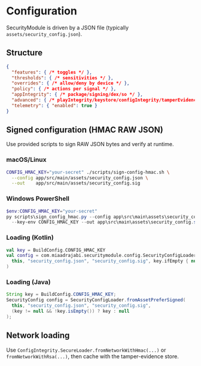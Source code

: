 # Configuration

SecurityModule is driven by a JSON file (typically `assets/security_config.json`).

## Structure
```json
{
  "features": { /* toggles */ },
  "thresholds": { /* sensitivities */ },
  "overrides": { /* allow/deny by device */ },
  "policy": { /* actions per signal */ },
  "appIntegrity": { /* package/signing/dex/so */ },
  "advanced": { /* playIntegrity/keystore/configIntegrity/tamperEvidence */ },
  "telemetry": { "enabled": true }
}
```

## Signed configuration (HMAC RAW JSON)
Use provided scripts to sign RAW JSON bytes and verify at runtime.

### macOS/Linux
```bash
CONFIG_HMAC_KEY="your-secret" ./scripts/sign-config-hmac.sh \
  --config app/src/main/assets/security_config.json \
  --out    app/src/main/assets/security_config.sig
```

### Windows PowerShell
```powershell
$env:CONFIG_HMAC_KEY="your-secret"
py scripts\sign_config_hmac.py --config app\src\main\assets\security_config.json `
  --key-env CONFIG_HMAC_KEY --out app\src\main\assets\security_config.sig
```

### Loading (Kotlin)
```kotlin
val key = BuildConfig.CONFIG_HMAC_KEY
val config = com.miaadrajabi.securitymodule.config.SecurityConfigLoader.fromAssetPreferSigned(
  this, "security_config.json", "security_config.sig", key.ifEmpty { null }
)
```

### Loading (Java)
```java
String key = BuildConfig.CONFIG_HMAC_KEY;
SecurityConfig config = SecurityConfigLoader.fromAssetPreferSigned(
  this, "security_config.json", "security_config.sig",
  (key != null && !key.isEmpty()) ? key : null
);
```

## Network loading
Use `ConfigIntegrity.SecureLoader.fromNetworkWithHmac(...)` or `fromNetworkWithRsa(...)`, then cache with the tamper-evidence store.
